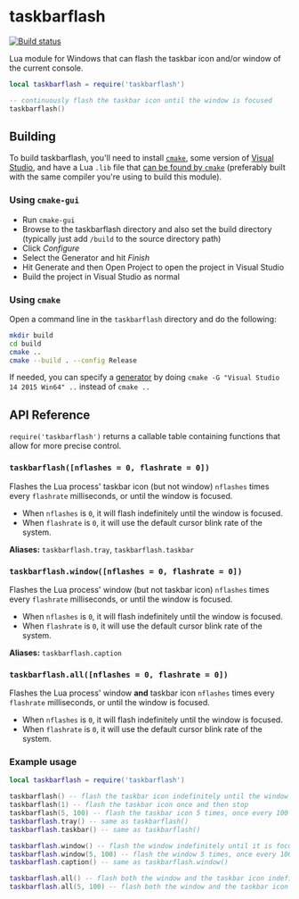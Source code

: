# taskbarflash

[![Build status](https://ci.appveyor.com/api/projects/status/yr6w1wvj16iehd9m?svg=true)](https://ci.appveyor.com/project/squeek502/taskbarflash)

Lua module for Windows that can flash the taskbar icon and/or window of the current console.

```lua
local taskbarflash = require('taskbarflash')

-- continuously flash the taskbar icon until the window is focused
taskbarflash()
```

## Building
To build taskbarflash, you'll need to install [`cmake`](https://cmake.org), some version of [Visual Studio](https://www.visualstudio.com/), and have a Lua `.lib` file that [can be found by `cmake`](https://cmake.org/cmake/help/v3.0/module/FindLua.html) (preferably built with the same compiler you're using to build this module).

### Using `cmake-gui`
- Run `cmake-gui`
- Browse to the taskbarflash directory and also set the build directory (typically just add `/build` to the source directory path)
- Click *Configure*
- Select the Generator and hit *Finish*
- Hit Generate and then Open Project to open the project in Visual Studio
- Build the project in Visual Studio as normal

### Using `cmake`
Open a command line in the `taskbarflash` directory and do the following:
```sh
mkdir build
cd build
cmake ..
cmake --build . --config Release
```
If needed, you can specify a [generator](https://cmake.org/cmake/help/latest/manual/cmake-generators.7.html) by doing `cmake -G "Visual Studio 14 2015 Win64" ..` instead of `cmake ..`

## API Reference

`require('taskbarflash')` returns a callable table containing functions that allow for more precise control.

### `taskbarflash([nflashes = 0, flashrate = 0])`
Flashes the Lua process' taskbar icon (but not window) `nflashes` times every `flashrate` milliseconds, or until the window is focused. 

- When `nflashes` is `0`, it will flash indefinitely until the window is focused.
- When `flashrate` is `0`, it will use the default cursor blink rate of the system.

**Aliases:** `taskbarflash.tray`, `taskbarflash.taskbar`

### `taskbarflash.window([nflashes = 0, flashrate = 0])`
Flashes the Lua process' window (but not taskbar icon) `nflashes` times every `flashrate` milliseconds, or until the window is focused.

- When `nflashes` is `0`, it will flash indefinitely until the window is focused.
- When `flashrate` is `0`, it will use the default cursor blink rate of the system.

**Aliases:** `taskbarflash.caption`

### `taskbarflash.all([nflashes = 0, flashrate = 0])`
Flashes the Lua process' window **and** taskbar icon `nflashes` times every `flashrate` milliseconds, or until the window is focused.

- When `nflashes` is `0`, it will flash indefinitely until the window is focused.
- When `flashrate` is `0`, it will use the default cursor blink rate of the system.

### Example usage

```lua
local taskbarflash = require('taskbarflash')

taskbarflash() -- flash the taskbar icon indefinitely until the window is focused
taskbarflash(1) -- flash the taskbar icon once and then stop
taskbarflash(5, 100) -- flash the taskbar icon 5 times, once every 100 milliseconds
taskbarflash.tray() -- same as taskbarflash()
taskbarflash.taskbar() -- same as taskbarflash()

taskbarflash.window() -- flash the window indefinitely until it is focused
taskbarflash.window(5, 100) -- flash the window 5 times, once every 100 milliseconds
taskbarflash.caption() -- same as taskbarflash.window()

taskbarflash.all() -- flash both the window and the taskbar icon indefinitely until the window is focused
taskbarflash.all(5, 100) -- flash both the window and the taskbar icon 5 times, once every 100 milliseconds
```
